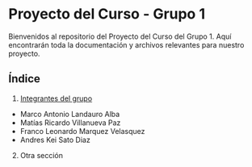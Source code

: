 # Proyecto del Curso - Grupo 1

Bienvenidos al repositorio del Proyecto del Curso del Grupo 1. Aquí encontrarán toda la documentación y archivos relevantes para nuestro proyecto.

## Índice

1. [Integrantes del grupo](01.%20integrantes/integrantes.md)

- Marco Antonio Landauro Alba
- Matías Ricardo Villanueva Paz
- Franco Leonardo Marquez Velasquez
- Andres Kei Sato Diaz

2. Otra sección
